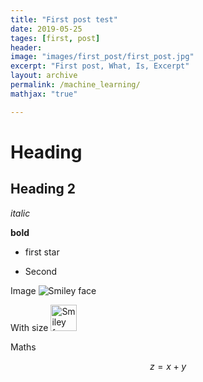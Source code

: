 ```yaml
---
title: "First post test"
date: 2019-05-25
tages: [first, post]
header:
image: "images/first_post/first_post.jpg"
excerpt: "First post, What, Is, Excerpt"
layout: archive
permalink: /machine_learning/
mathjax: "true"

---
```


# Heading 

## Heading 2 

*italic*

**bold**

* first star
+ Second


Image
<img src="{{site.url}}{{site.baseurl}}/images/first_post/first_post.jpg" alt="Smiley face" >

With size
<img src="{{site.url}}{{site.baseurl}}/images/first_post/first_post.jpg" alt="Smiley face" height="42" width="42">

Maths

$$z = x+y$$